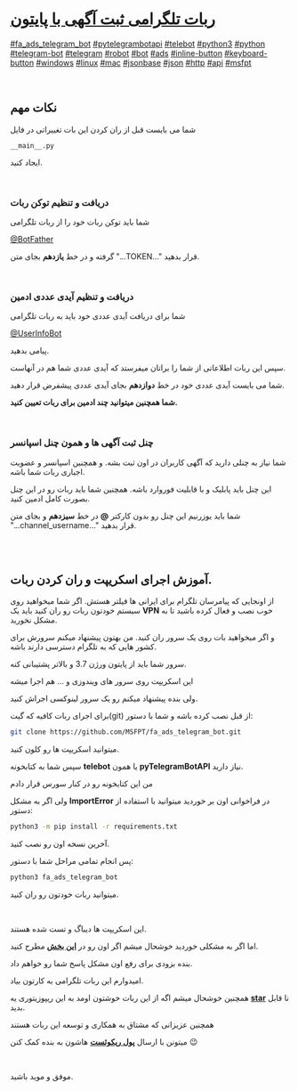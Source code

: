 # [ربات تلگرامی ثبت آگهی با پایتون](https://github.com/MSFPT/fa_ads_telegram_bot)

[#fa_ads_telegram_bot](https://github.com/msfpt/fa_ads_telegram_bot)
[#pytelegrambotapi](https://github.com/msfpt/fa_ads_telegram_bot)
[#telebot](https://github.com/msfpt/fa_ads_telegram_bot)
[#python3](https://github.com/msfpt/fa_ads_telegram_bot)
[#python](https://github.com/msfpt/fa_ads_telegram_bot)
[#telegram-bot](https://github.com/msfpt/fa_ads_telegram_bot)
[#telegram](https://github.com/msfpt/fa_ads_telegram_bot)
[#robot](https://github.com/msfpt/fa_ads_telegram_bot)
[#bot](https://github.com/msfpt/fa_ads_telegram_bot)
[#ads](https://github.com/msfpt/fa_ads_telegram_bot)
[#inline-button](https://github.com/msfpt/fa_ads_telegram_bot)
[#keyboard-button](https://github.com/msfpt/fa_ads_telegram_bot)
[#windows](https://github.com/msfpt/fa_ads_telegram_bot)
[#linux](https://github.com/msfpt/fa_ads_telegram_bot)
[#mac](https://github.com/msfpt/fa_ads_telegram_bot)
[#jsonbase](https://github.com/msfpt/fa_ads_telegram_bot)
[#json](https://github.com/msfpt/fa_ads_telegram_bot)
[#http](https://github.com/msfpt/fa_ads_telegram_bot)
[#api](https://github.com/msfpt/fa_ads_telegram_bot)
[#msfpt](https://github.com/msfpt) 

<br>

## نکات مهم

شما می بایست قبل از ران کردن این بات تغییراتی در فایل

`__main__.py`

ایجاد کنید.

<br>

### دریافت و تنظیم توکن ربات

شما باید توکن ربات خود را از ربات تلگرامی

[@BotFather](https://t.me/BotFather)

گرفته و در خط **یازدهم** بجای متن "...TOKEN..." قرار بدهید.

<br>

### دریافت و تنظیم آیدی عددی ادمین

شما برای دریافت آیدی عددی خود باید به ربات تلگرامی

[@UserInfoBot](https://t.me/userinfobot)

پیامی بدهید.

سپس  این ربات اطلاعاتی از شما را براتان میفرستد که آیدی عددی شما هم در آنهاست.

شما می بایست آیدی عددی خود در خط **دوازدهم** بجای آیدی عددی پیشفرض قرار دهید.

**شما همچنین میتوانید چند ادمین برای ربات تعیین کنید.**

<br>

### چنل ثبت آگهی ها و همون چنل اسپانسر

شما نیاز به چنلی دارید که آگهی کاربران در اون ثبت بشه. و همچنین اسپانسر و عضویت اجباری ربات شما باشه.

این چنل باید پابلیک و با قابلیت فوروارد باشه.
همچنین شما باید ربات رو در این چنل بصورت کامل ادمین کنید.

شما باید یوزرنیم این چنل رو بدون کارکتر **@** در خط **سیزدهم** و بجای متن "...channel_username..." قرار بدهید.

<br>
<br>

## آموزش اجرای اسکریپت و ران کردن ربات.

از اونجایی که پیامرسان تلگرام برای ایرانی ها فیلتر هستش.
اگر شما میخواهید روی سیستم خودتون ربات رو ران کنید باید یک **VPN** خوب نصب و فعال کرده باشید تا به مشکل نخورید.

و اگر میخواهید بات روی یک سرور ران کنید. من بهتون پیشنهاد میکنم سرورش برای کشور هایی که به تلگرام دسترسی دارند باشه.

سرور شما باید از پایتون ورژن 3.7 و بالاتر پشتیبانی کنه.

این اسکریپت روی سرور های ویندوزی و ... هم اجرا میشه

ولی بنده پیشنهاد میکنم رو یک سرور لینوکسی اجراش کنید.

برای اجرای ربات کافیه که گیت(git) از قبل نصب کرده باشه و شما با دستور:

```bash
git clone https://github.com/MSFPT/fa_ads_telegram_bot.git
```

میتوانید اسکریپت ها رو کلون کنید.

سپس شما به کتابخونه **telebot** یا همون **pyTelegramBotAPI** نیاز دارید.

من این کتابخونه رو در کنار سورس قرار دادم

ولی اگر به مشکل **ImportError** در فراخوانی اون بر خوردید میتوانید با استفاده از دستور:

```bash
python3 -m pip install -r requirements.txt
```

آخرین نسخه اون رو نصب کنید.

پس انجام تمامی مراحل شما با دستور:

```bash
python3 fa_ads_telegram_bot
```

میتوانید ربات خودتون رو ران کنید.

<br>

این اسکریپت ها دیباگ و تست شده هستند.

اما اگر به مشکلی خوردید خوشحال میشم اگر اون رو در **[این بخش](https://github.com/MSFPT/fa_ads_telegram_bot/issues)** مطرح کنید.

بنده بزودی برای رفع اون مشکل پاسخ شما رو خواهم داد.

امیدوارم این ربات تلگرامی به کارتون بیاد.

همچنین خوشحال میشم اگه از این ربات خوشتون اومد به این ریپوزیتوری یه **[star](https://github.com/MSFPT/fa_ads_telegram_bot/stargazers/)** نا قابل بدید.

همچنین عزیزانی که مشتاق به همکاری و توسعه این ربات هستند

میتونن با ارسال **[پول ریکوئست](https://github.com/MSFPT/fa_ads_telegram_bot/pulls)** هاشون به بنده کمک کنن 😉

<br>

موفق و موید باشید.
